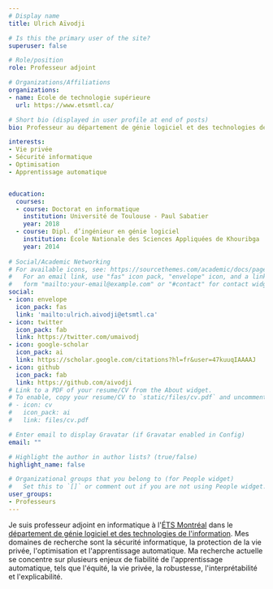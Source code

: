 ```yaml
---
# Display name
title: Ulrich Aïvodji

# Is this the primary user of the site?
superuser: false

# Role/position
role: Professeur adjoint

# Organizations/Affiliations
organizations:
- name: École de technologie supérieure
  url: https://www.etsmtl.ca/

# Short bio (displayed in user profile at end of posts)
bio: Professeur au département de génie logiciel et des technologies de l'information à l'École de technologie supérieure de Montréal.

interests:
- Vie privée
- Sécurité informatique
- Optimisation
- Apprentissage automatique


education:
  courses:
  - course: Doctorat en informatique
    institution: Université de Toulouse - Paul Sabatier 
    year: 2018
  - course: Dipl. d’ingénieur en génie logiciel
    institution: École Nationale des Sciences Appliquées de Khouribga
    year: 2014
  
# Social/Academic Networking
# For available icons, see: https://sourcethemes.com/academic/docs/page-builder/#icons
#   For an email link, use "fas" icon pack, "envelope" icon, and a link in the
#   form "mailto:your-email@example.com" or "#contact" for contact widget.
social:
- icon: envelope
  icon_pack: fas
  link: 'mailto:ulrich.aivodji@etsmtl.ca'
- icon: twitter
  icon_pack: fab
  link: https://twitter.com/umaivodj
- icon: google-scholar
  icon_pack: ai
  link: https://scholar.google.com/citations?hl=fr&user=47kuuqIAAAAJ
- icon: github
  icon_pack: fab
  link: https://github.com/aivodji
# Link to a PDF of your resume/CV from the About widget.
# To enable, copy your resume/CV to `static/files/cv.pdf` and uncomment the lines below.
# - icon: cv
#   icon_pack: ai
#   link: files/cv.pdf

# Enter email to display Gravatar (if Gravatar enabled in Config)
email: ""

# Highlight the author in author lists? (true/false)
highlight_name: false

# Organizational groups that you belong to (for People widget)
#   Set this to `[]` or comment out if you are not using People widget.
user_groups:
- Professeurs
---
```


Je suis professeur adjoint en informatique à l'[ÉTS Montréal](https://www.etsmtl.ca/) dans le [département de génie logiciel et des technologies de l'information](https://www.etsmtl.ca/ets/gouvernance/decanats-et-departements/departement-genie-logiciel-ti). Mes domaines de recherche sont la sécurité informatique, la protection de la vie privée, l'optimisation et l'apprentissage automatique. Ma recherche actuelle se concentre sur plusieurs enjeux de fiabilité de l'apprentissage automatique, tels que l'équité, la vie privée, la robustesse, l'interprétabilité et l'explicabilité.
